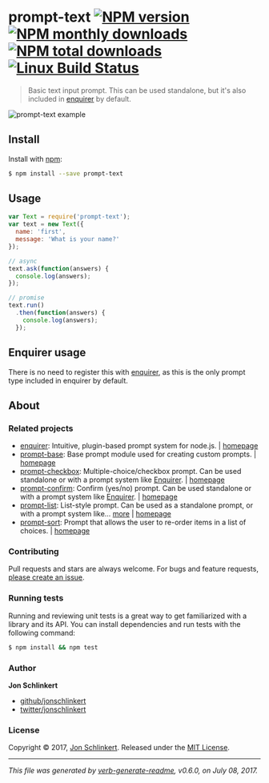 # prompt-text [![NPM version](https://img.shields.io/npm/v/prompt-text.svg?style=flat)](https://www.npmjs.com/package/prompt-text) [![NPM monthly downloads](https://img.shields.io/npm/dm/prompt-text.svg?style=flat)](https://npmjs.org/package/prompt-text) [![NPM total downloads](https://img.shields.io/npm/dt/prompt-text.svg?style=flat)](https://npmjs.org/package/prompt-text) [![Linux Build Status](https://img.shields.io/travis/enquirer/prompt-text.svg?style=flat&label=Travis)](https://travis-ci.org/enquirer/prompt-text)

> Basic text input prompt. This can be used standalone, but it's also included in [enquirer](http://enquirer.io) by default.

![prompt-text example](https://raw.githubusercontent.com/enquirer/prompt-text/master/example.gif)

## Install

Install with [npm](https://www.npmjs.com/):

```sh
$ npm install --save prompt-text
```

## Usage

```js
var Text = require('prompt-text');
var text = new Text({
  name: 'first',
  message: 'What is your name?'
});

// async
text.ask(function(answers) {
  console.log(answers);
});

// promise
text.run()
  .then(function(answers) {
    console.log(answers);
  });
```

## Enquirer usage

There is no need to register this with [enquirer](http://enquirer.io), as this is the only prompt type included in enquirer by default.

## About

### Related projects

* [enquirer](https://www.npmjs.com/package/enquirer): Intuitive, plugin-based prompt system for node.js. | [homepage](http://enquirer.io "Intuitive, plugin-based prompt system for node.js.")
* [prompt-base](https://www.npmjs.com/package/prompt-base): Base prompt module used for creating custom prompts. | [homepage](https://github.com/enquirer/prompt-base "Base prompt module used for creating custom prompts.")
* [prompt-checkbox](https://www.npmjs.com/package/prompt-checkbox): Multiple-choice/checkbox prompt. Can be used standalone or with a prompt system like [Enquirer](http://enquirer.io). | [homepage](https://github.com/enquirer/prompt-checkbox "Multiple-choice/checkbox prompt. Can be used standalone or with a prompt system like [Enquirer].")
* [prompt-confirm](https://www.npmjs.com/package/prompt-confirm): Confirm (yes/no) prompt. Can be used standalone or with a prompt system like [Enquirer](http://enquirer.io). | [homepage](https://github.com/enquirer/prompt-confirm "Confirm (yes/no) prompt. Can be used standalone or with a prompt system like [Enquirer].")
* [prompt-list](https://www.npmjs.com/package/prompt-list): List-style prompt. Can be used as a standalone prompt, or with a prompt system like… [more](https://github.com/enquirer/prompt-list) | [homepage](https://github.com/enquirer/prompt-list "List-style prompt. Can be used as a standalone prompt, or with a prompt system like [enquirer].")
* [prompt-sort](https://www.npmjs.com/package/prompt-sort): Prompt that allows the user to re-order items in a list of choices. | [homepage](https://github.com/enquirer/prompt-sort "Prompt that allows the user to re-order items in a list of choices.")

### Contributing

Pull requests and stars are always welcome. For bugs and feature requests, [please create an issue](../../issues/new).

### Running tests

Running and reviewing unit tests is a great way to get familiarized with a library and its API. You can install dependencies and run tests with the following command:

```sh
$ npm install && npm test
```

### Author

**Jon Schlinkert**

* [github/jonschlinkert](https://github.com/jonschlinkert)
* [twitter/jonschlinkert](https://twitter.com/jonschlinkert)

### License

Copyright © 2017, [Jon Schlinkert](https://github.com/jonschlinkert).
Released under the [MIT License](LICENSE).

***

_This file was generated by [verb-generate-readme](https://github.com/verbose/verb-generate-readme), v0.6.0, on July 08, 2017._